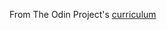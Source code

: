 From The Odin Project's [curriculum](http://www.theodinproject.com/courses/html5-and-css3/lessons/embedding-images-and-video)
